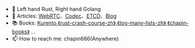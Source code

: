 - 💪 Left hand Rust, Right hand Golang
- 🔗 Articles: [WebRTC](https://zhuanlan.zhihu.com/webrtc)、[Codec](https://zhuanlan.zhihu.com/codec666)、[ETCD](https://zhuanlan.zhihu.com/codec666)、[Blog](https://my.oschina.net/997155658)
- 📚 Books: [Kurento](https://my.oschina.net/997155658?tab=newest&catalogId=5604714),[《rust-crash-course-zh》](https://chapin666.gitbook.io/rust-crash-course-zh/),[《too-many-lists-zh》](https://chapin666.gitbook.io/too-many-list-zh/),[《chapin-books》](https://github.com/chapin666/books) ...
- 📫 How to reach me: chapin666(Anywhere)
